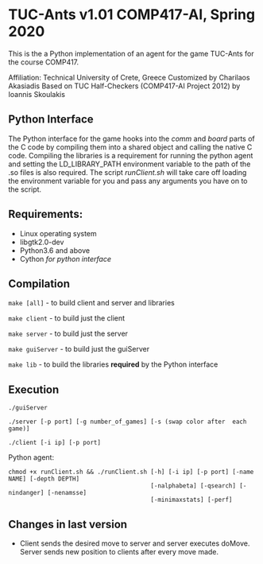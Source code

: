 ﻿# TUC-Ants v1.01 COMP417-AI, Spring 2020
This is the a Python implementation of an agent for the game TUC-Ants for the course COMP417. 

Affiliation: Technical University of Crete, Greece
Customized by Charilaos Akasiadis
Based on TUC Half-Checkers (COMP417-AI Project 2012)
by Ioannis Skoulakis

## Python Interface
The Python interface for the game hooks into the *comm* and *board* parts of the C code by 
compiling them into a shared object and calling the native C code. Compiling the libraries 
is a requirement for running the python agent and setting the LD_LIBRARY_PATH environment variable
to the path of the .so files is also required. The script *runClient.sh* will take care off 
loading the environment variable for you and pass any arguments you have on to the script.


## Requirements:

* Linux operating system
* libgtk2.0-dev
* Python3.6 and above
* Cython *for python interface*

## Compilation

`make [all]`  - to build client and server and libraries

`make client` - to build just the client

`make server` - to build just the server

`make guiServer` - to build just the guiServer

`make lib` - to build the libraries **required** by the Python interface

## Execution

`./guiServer`

`./server [-p port] [-g number_of_games] [-s (swap color after 
						   each game)]`
						   
`./client [-i ip] [-p port]`

Python agent:

```
chmod +x runClient.sh && ./runClient.sh [-h] [-i ip] [-p port] [-name NAME] [-depth DEPTH]
                                        [-nalphabeta] [-qsearch] [-nindanger] [-nenamsse]
                                        [-minimaxstats] [-perf]
```
## Changes in last version

* Client sends the desired move to server and server 
	 executes doMove. Server sends new position to clients
	 after every move made.

